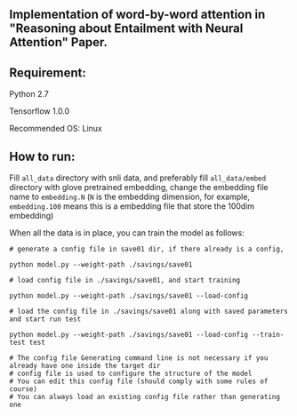 ## Implementation of word-by-word attention in "Reasoning about Entailment with Neural Attention" Paper.

## Requirement:

Python 2.7

Tensorflow 1.0.0 

Recommended OS: Linux


## How to run:

Fill `all_data` directory with snli data, and preferably fill `all_data/embed` directory with glove pretrained embedding, change the embedding file name to `embedding.N` (`N` is the embedding dimension, for example, `embedding.100` means this is a embedding file that store the 100dim embedding)

When all the data is in place, you can train the model as follows:
        
	# generate a config file in save01 dir, if there already is a config, 
	
	python model.py --weight-path ./savings/save01 
	
	# load config file in ./savings/save01, and start training
	
	python model.py --weight-path ./savings/save01 --load-config
	
	# load the config file in ./savings/save01 along with saved parameters and start run test
	
	python model.py --weight-path ./savings/save01 --load-config --train-test test

	# The config file Generating command line is not necessary if you already have one inside the target dir
	# config file is used to configure the structure of the model
	# You can edit this config file (should comply with some rules of course)
	# You can always load an existing config file rather than generating one
